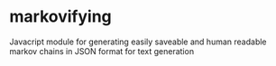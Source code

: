# markovifying
Javacript module for generating easily saveable and human readable markov chains in JSON format for text generation
